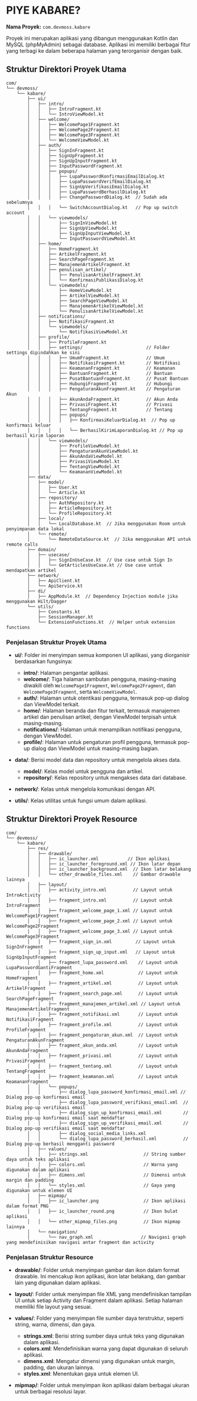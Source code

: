 # PIYE KABARE?
**Nama Proyek:** `com.devmoss.kabare`

Proyek ini merupakan aplikasi yang dibangun menggunakan Kotlin dan MySQL (phpMyAdmin) sebagai database. Aplikasi ini memiliki berbagai fitur yang terbagi ke dalam beberapa halaman yang terorganisir dengan baik.

## Struktur Direktori Proyek Utama

```
com/
└── devmoss/
    └── kabare/
        ├── ui/
        │   ├── intro/
        │   │   ├── IntroFragment.kt
        │   │   └── IntroViewModel.kt
        │   ├── welcome/
        │   │   ├── WelcomePage1Fragment.kt
        │   │   ├── WelcomePage2Fragment.kt
        │   │   ├── WelcomePage3Fragment.kt
        │   │   └── WelcomeViewModel.kt
        │   ├── auth/
        │   │   ├── SignInFragment.kt
        │   │   ├── SignUpFragment.kt
        │   │   ├── SignUpInputFragment.kt
        │   │   ├── InputPasswordFragment.kt 
        │   │   ├── popups/
        │   │   │   ├── LupaPasswordKonfirmasiEmailDialog.kt
        │   │   │   ├── LupaPasswordVerifEmailDialog.kt
        │   │   │   ├── SignUpVerifikasiEmailDialog.kt
        │   │   │   ├── LupaPasswordBerhasilDialog.kt
        │   │   │   ├── ChangePasswordDialog.kt  // Sudah ada sebelumnya
        │   │   │   └── SwitchAccountDialog.kt   // Pop up switch account
        │   │   └── viewmodels/
        │   │       ├── SignInViewModel.kt
        │   │       ├── SignUpViewModel.kt
        │   │       ├── SignUpInputViewModel.kt
        │   │       └── InputPasswordViewModel.kt
        │   ├── home/
        │   │   ├── HomeFragment.kt
        │   │   ├── ArtikelFragment.kt
        │   │   ├── SearchPageFragment.kt
        │   │   ├── ManajemenArtikelFragment.kt
        │   │   ├── penulisan_artikel/
        │   │   │   ├── PenulisanArtikelFragment.kt
        │   │   │   └── KonfirmasiPublikasiDialog.kt
        │   │   └── viewmodels/
        │   │       ├── HomeViewModel.kt
        │   │       ├── ArtikelViewModel.kt
        │   │       ├── SearchPageViewModel.kt
        │   │       ├── ManajemenArtikelViewModel.kt
        │   │       └── PenulisanArtikelViewModel.kt
        │   ├── notifications/
        │   │   ├── NotifikasiFragment.kt
        │   │   └── viewmodels/
        │   │       └── NotifikasiViewModel.kt
        │   ├── profile/
        │   │   ├── ProfileFragment.kt
        │   │   ├── settings/                        // Folder settings dipindahkan ke sini
        │   │   │   ├── UmumFragment.kt              // Umum
        │   │   │   ├── NotifikasiFragment.kt        // Notifikasi
        │   │   │   ├── KeamananFragment.kt          // Keamanan
        │   │   │   ├── BantuanFragment.kt           // Bantuan
        │   │   │   ├── PusatBantuanFragment.kt      // Pusat Bantuan
        │   │   │   ├── HubungiFragment.kt           // Hubungi
        │   │   │   ├── PengaturanAkunFragment.kt    // Pengaturan Akun
        │   │   │   ├── AkunAndaFragment.kt          // Akun Anda
        │   │   │   ├── PrivasiFragment.kt           // Privasi
        │   │   │   ├── TentangFragment.kt           // Tentang
        │   │   │   ├── popups/
        │   │   │   │   ├── KonfirmasiKeluarDialog.kt  // Pop up konfirmasi keluar
        │   │   │   │   └── BerhasilKirimLaporanDialog.kt // Pop up berhasil kirim laporan
        │   │   └── viewmodels/
        │   │       ├── ProfileViewModel.kt
        │   │       ├── PengaturanAkunViewModel.kt
        │   │       ├── AkunAndaViewModel.kt
        │   │       ├── PrivasiViewModel.kt
        │   │       ├── TentangViewModel.kt
        │   │       └── KeamananViewModel.kt
        ├── data/
        │   ├── model/
        │   │   ├── User.kt
        │   │   └── Article.kt
        │   ├── repository/
        │   │   ├── AuthRepository.kt
        │   │   ├── ArticleRepository.kt
        │   │   └── ProfileRepository.kt
        │   ├── local/
        │   │   └── LocalDatabase.kt  // Jika menggunakan Room untuk penyimpanan data lokal
        │   └── remote/
        │       └── RemoteDataSource.kt  // Jika menggunakan API untuk remote calls
        ├── domain/
        │   ├── usecase/
        │   │   ├── SignInUseCase.kt  // Use case untuk Sign In
        │   │   └── GetArticlesUseCase.kt // Use case untuk mendapatkan artikel
        ├── network/
        │   ├── ApiClient.kt
        │   └── ApiService.kt
        ├── di/
        │   ├── AppModule.kt  // Dependency Injection module jika menggunakan Hilt/Dagger
        └── utils/
            ├── Constants.kt
            ├── SessionManager.kt
            └── ExtensionFunctions.kt  // Helper untuk extension functions
```

### Penjelasan Struktur Proyek Utama

- **ui/**: Folder ini menyimpan semua komponen UI aplikasi, yang diorganisir berdasarkan fungsinya:
  - **intro/**: Halaman pengantar aplikasi.
  - **welcome/**: Tiga halaman sambutan pengguna, masing-masing diwakili oleh `WelcomePage1Fragment`, `WelcomePage2Fragment`, dan `WelcomePage3Fragment`, serta `WelcomeViewModel`.
  - **auth/**: Halaman untuk otentikasi pengguna, termasuk pop-up dialog dan ViewModel terkait.
  - **home/**: Halaman beranda dan fitur terkait, termasuk manajemen artikel dan penulisan artikel, dengan ViewModel terpisah untuk masing-masing.
  - **notifications/**: Halaman untuk menampilkan notifikasi pengguna, dengan ViewModel.
  - **profile/**: Halaman untuk pengaturan profil pengguna, termasuk pop-up dialog dan ViewModel untuk masing-masing bagian.

- **data/**: Berisi model data dan repository untuk mengelola akses data.
  - **model/**: Kelas model untuk pengguna dan artikel.
  - **repository/**: Kelas repository untuk mengakses data dari database.

- **network/**: Kelas untuk mengelola komunikasi dengan API.

- **utils/**: Kelas utilitas untuk fungsi umum dalam aplikasi.

## Struktur Direktori Proyek Resource

```
com/
└── devmoss/
    └── kabare/
        ├── res/
        │   ├── drawable/
        │   │   ├── ic_launcher.xml           // Ikon aplikasi
        │   │   ├── ic_launcher_foreground.xml // Ikon latar depan
        │   │   ├── ic_launcher_background.xml  // Ikon latar belakang
        │   │   └── other_drawable_files.xml    // Gambar drawable lainnya
        │   ├── layout/
        │   │   ├── activity_intro.xml          // Layout untuk IntroActivity
        │   │   ├── fragment_intro.xml          // Layout untuk IntroFragment
        │   │   ├── fragment_welcome_page_1.xml // Layout untuk WelcomePage1Fragment
        │   │   ├── fragment_welcome_page_2.xml // Layout untuk WelcomePage2Fragment
        │   │   ├── fragment_welcome_page_3.xml // Layout untuk WelcomePage3Fragment
        │   │   ├── fragment_sign_in.xml         // Layout untuk SignInFragment
        │   │   ├── fragment_sign_up_input.xml   // Layout untuk SignUpInputFragment
        │   │   ├── fragment_lupa_password.xml    // Layout untuk LupaPasswordGantiFragment
        │   │   ├── fragment_home.xml             // Layout untuk HomeFragment
        │   │   ├── fragment_artikel.xml          // Layout untuk ArtikelFragment
        │   │   ├── fragment_search_page.xml      // Layout untuk SearchPageFragment
        │   │   ├── fragment_manajemen_artikel.xml // Layout untuk ManajemenArtikelFragment
        │   │   ├── fragment_notifikasi.xml       // Layout untuk NotifikasiFragment
        │   │   ├── fragment_profile.xml          // Layout untuk ProfileFragment
        │   │   ├── fragment_pengaturan_akun.xml  // Layout untuk PengaturanAkunFragment
        │   │   ├── fragment_akun_anda.xml        // Layout untuk AkunAndaFragment
        │   │   ├── fragment_privasi.xml          // Layout untuk PrivasiFragment
        │   │   ├── fragment_tentang.xml          // Layout untuk TentangFragment
        │   │   ├── fragment_keamanan.xml         // Layout untuk KeamananFragment
        │   │   └── popups/
        │   │       ├── dialog_lupa_password_konfirmasi_email.xml // Dialog pop-up konfirmasi email
        │   │       ├── dialog_lupa_password_verifikasi_email.xml  // Dialog pop-up verifikasi email
        │   │       ├── dialog_sign_up_konfirmasi_email.xml        // Dialog pop-up konfirmasi email saat mendaftar
        │   │       ├── dialog_sign_up_verifikasi_email.xml        // Dialog pop-up verifikasi email saat mendaftar
        │   │       ├── dialog_social_media_links.xml             
        │   │       └── dialog_lupa_password_berhasil.xml          // Dialog pop-up berhasil mengganti password
        │   ├── values/
        │   │   ├── strings.xml                     // String sumber daya untuk teks aplikasi
        │   │   ├── colors.xml                      // Warna yang digunakan dalam aplikasi
        │   │   ├── dimens.xml                      // Dimensi untuk margin dan padding
        │   │   └── styles.xml                      // Gaya yang digunakan untuk elemen UI
        │   ├── mipmap/
        │   │   ├── ic_launcher.png                 // Ikon aplikasi dalam format PNG
        │   │   ├── ic_launcher_round.png           // Ikon bulat aplikasi
        │   │   └── other_mipmap_files.png          // Ikon mipmap lainnya
        │   └── navigation/
        │       └── nav_graph.xml                  // Navigasi graph yang mendefinisikan navigasi antar fragment dan activity
```

### Penjelasan Struktur Resource

- **drawable/**: Folder untuk menyimpan gambar dan ikon dalam format drawable. Ini mencakup ikon aplikasi, ikon latar belakang, dan gambar lain yang digunakan dalam aplikasi.
  
- **layout/**: Folder untuk menyimpan file XML yang mendefinisikan tampilan UI untuk setiap Activity dan Fragment dalam aplikasi. Setiap halaman memiliki file layout yang sesuai.

- **values/**: Folder yang menyimpan file sumber daya terstruktur, seperti string, warna, dimensi, dan gaya.
  - **strings.xml**: Berisi string sumber daya untuk teks yang digunakan dalam aplikasi.
  - **colors.xml**: Mendefinisikan warna yang dapat digunakan di seluruh aplikasi.
  - **dimens.xml**: Mengatur dimensi yang digunakan untuk margin, padding, dan ukuran lainnya.
  - **styles.xml**: Menentukan gaya untuk elemen UI.

- **mipmap/**: Folder untuk menyimpan ikon aplikasi dalam berbagai ukuran untuk berbagai resolusi layar.
